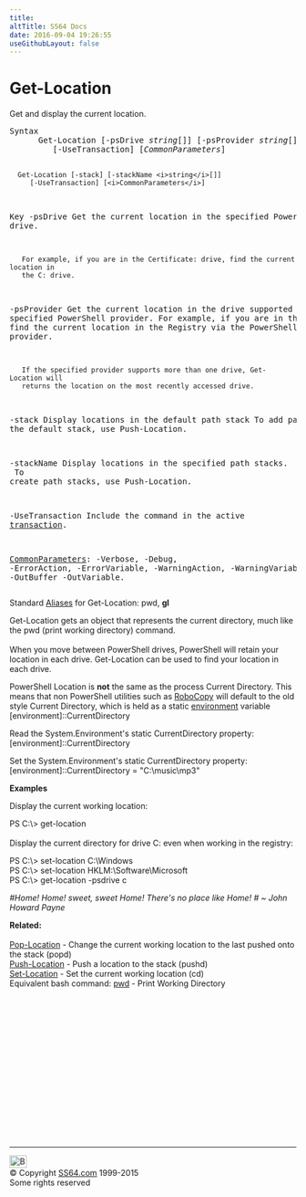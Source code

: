 ```yaml
---
title:
altTitle: SS64 Docs
date: 2016-09-04 19:26:55
useGithubLayout: false
---
```

<!-- #BeginLibraryItem "/Library/head_ps.lbi" --><!-- #EndLibraryItem --><h1>Get-Location</h1> 
<p>Get and display the current location.</p>
<pre>Syntax
      Get-Location [-psDrive <i>string</i>[]] [-psProvider <i>string</i>[]]
         [-UseTransaction] [<i>CommonParameters</i>]

      Get-Location [-stack] [-stackName <i>string</i>[]]
         [-UseTransaction] [<i>CommonParameters</i>]

Key
   -psDrive
       Get the current location in the specified PowerShell drive. 

       For example, if you are in the Certificate: drive, find the current location in 
       the C: drive.

   -psProvider 
       Get the current location in the drive supported by the specified PowerShell provider. 
       For example, if you are in the C: drive, find the current location in
       the Registry via the PowerShell Registry provider.

       If the specified provider supports more than one drive, Get-Location will 
       returns the location on the most recently accessed drive.
        
   -stack
       Display locations in the default path stack
       To add paths to the default stack, use Push-Location.

   -stackName
       Display locations in the specified path stacks. <br>       To create path stacks, use Push-Location.

   -UseTransaction
       Include the command in the active <a href="syntax-transactions.html">transaction</a>.

   <a href="common.html">CommonParameters</a>:
       -Verbose, -Debug, -ErrorAction, -ErrorVariable, -WarningAction, -WarningVariable,
       -OutBuffer -OutVariable.</pre>
<p>Standard <a href="get-alias.html">Aliases</a> for Get-Location:<span class="code"> pwd, <b>gl</b></span></p>
<p>Get-Location  gets an object that represents the current directory, much like the pwd (print working directory) command. <br>
<br>
When you move between  PowerShell drives,  PowerShell will retain your location in each drive. Get-Location can be used to find your location in each drive.</p>
<p>PowerShell Location is <b>not</b> the same as the process Current Directory. This means that non PowerShell utilities such as <a href="../nt/robocopy.html">RoboCopy</a> will default to the old style Current Directory, which is held as a static <a href="syntax-env.html">environment</a> variable <span class="code">[environment]::CurrentDirectory</span></p>
<p>Read the System.Environment's static CurrentDirectory property:<br>
<span class="code">[environment]::CurrentDirectory</span></p>
<p>Set the System.Environment's static CurrentDirectory property:<br>
<span class="code">[environment]::CurrentDirectory = "C:\music\mp3"</span></p>
<p><b>Examples</b></p>
<p>Display the current working location:</p>
<p><span class="code">PS C:\&gt; get-location</span><br>
<br>Display the current directory for drive C: even when working in the registry:</p>
<p class="code">PS C:\&gt; set-location C:\Windows<br>
PS C:\&gt; set-location HKLM:\Software\Microsoft<br>
PS C:\&gt; get-location -psdrive c</p>
<p class="quote"><i>#Home! Home! sweet, sweet Home! There's no place like Home! # ~ John Howard Payne</i></p>
<p><b>Related:</b><br>
<br><a href="pop-location.html">Pop-Location</a> - Change the current working location to the last pushed onto the stack (popd) <br> 
<a href="push-location.html">Push-Location</a> - Push a location to the stack (pushd)<br>
<a href="set-location.html">Set-Location</a> - Set the current working location (cd) <br>
Equivalent bash command: <a href="../bash/pwd.html">pwd</a> - Print Working Directory</p><!-- #BeginLibraryItem "/Library/foot_ps.lbi" --><p>
<!-- PowerShell300 -->
<ins class="adsbygoogle" style="display:inline-block;width:300px;height:250px" data-ad-client="ca-pub-6140977852749469" data-ad-slot="6253539900"></ins>
<script>
(adsbygoogle = window.adsbygoogle || []).push({});
</script></p>
<hr>
<div id="bl" class="footer"><a href="get-location.html#"><img src="../images/top.png" width="30" height="22" alt="Back to the Top"></a></div>
<div id="br" class="footer, tagline">© Copyright <a href="../index.html">SS64.com</a> 1999-2015<br>
Some rights reserved</div><!-- #EndLibraryItem -->


